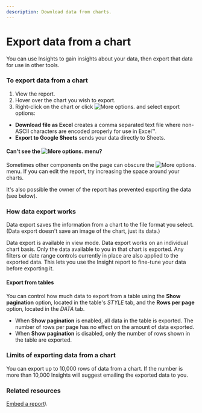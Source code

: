 ```yaml
---
description: Download data from charts.
---
```


# Export data from a chart

You can use Insights to gain insights about your data, then export that data for use in other tools.

### To export data from a chart <a href="#to-export-data-from-a-chart" id="to-export-data-from-a-chart"></a>

1. View the report.
2. Hover over the chart you wish to export.
3. Right-click on the chart or click <img src="https://lh3.googleusercontent.com/Kz1M6nAGoh2SvZ44eaZ_c1scIotCBl_qJzei-gV6Q3RwuLm21XVaqfQMUK2bgzxmoLU=w36-h36" alt="More options." data-size="line"> and select export options:

* **Download file as Excel** creates a comma separated text file where non-ASCII characters are encoded properly for use in Excel™.
* **Export to Google Sheets** sends your data directly to Sheets.

#### Can't see the <img src="https://lh3.googleusercontent.com/Kz1M6nAGoh2SvZ44eaZ_c1scIotCBl_qJzei-gV6Q3RwuLm21XVaqfQMUK2bgzxmoLU=w36-h36" alt="More options." data-size="line"> menu?

Sometimes other components on the page can obscure the <img src="https://lh3.googleusercontent.com/Kz1M6nAGoh2SvZ44eaZ_c1scIotCBl_qJzei-gV6Q3RwuLm21XVaqfQMUK2bgzxmoLU=w36-h36" alt="More options." data-size="line"> menu. If you can edit the report, try increasing the space around your charts.

It's also possible the owner of the report has prevented exporting the data (see below).

### How data export works <a href="#how-data-export-works" id="how-data-export-works"></a>

Data export saves the information from a chart to the file format you select. (Data export doesn't save an image of the chart, just its data.)

Data export is available in view mode. Data export works on an individual chart basis. Only the data available to you in that chart is exported. Any filters or date range controls currently in place are also applied to the exported data. This lets you use the Insight report to fine-tune your data before exporting it.

#### Export from tables

You can control how much data to export from a table using the **Show pagination** option, located in the table's _STYLE_ tab, and the **Rows per page** option, located in the _DATA_ tab.

* When **Show pagination** is enabled, all data in the table is exported. The number of rows per page has no effect on the amount of data exported.
* When **Show pagination** is disabled, only the number of rows shown in the table are exported.

### Limits of exporting data from a chart <a href="#limits" id="limits"></a>

You can export up to 10,000 rows of data from a chart. If the number is more than 10,000 Insights will suggest emailing the exported data to you.

### Related resources <a href="#related-resources" id="related-resources"></a>

[Embed a report](broken-reference)\
